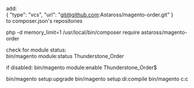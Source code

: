 add:<br>
{
"type": "vcs",
"url": "git@github.com:Astaross/magento-order.git"
}<br> to composer.json's repositories

php -d memory_limit=1 /usr/local/bin/composer require astaross/magento-order

check for module status:<br>
bin/magento module:status Thunderstone_Order

if disabled:
bin/magento module:enable Thunderstone_Order$

bin/magento setup:upgrade
bin/magento setup:di:compile
bin/magento c:c